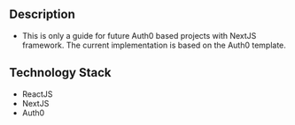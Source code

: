 ## Description
- This is only a guide for future Auth0 based projects with NextJS framework. The current implementation is based on the Auth0 template.

## Technology Stack
- ReactJS
- NextJS
- Auth0
